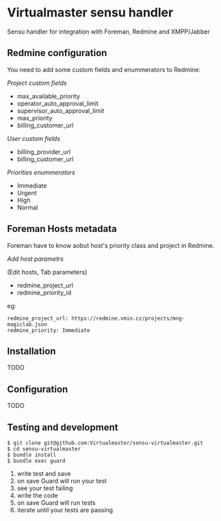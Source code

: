 Virtualmaster sensu handler
==================================

Sensu handler for integration with Foreman, Redmine and XMPP/Jabber


## Redmine configuration

You need to add some custom fields and enummerators to Redmine:

*Project custom fields*

- max_available_priority
- operator_auto_approval_limit
- supervisor_auto_approval_limit
- max_priority
- billing_customer_url

*User custom fields*

- billing_provider_url
- billing_customer_url

*Priorities enummerators*

- Immediate
- Urgent
- High
- Normal

## Foreman Hosts metadata

Foreman have to know aobut host's priority class and project in Redmine.

*Add host parametrs* 

(Edit hosts, Tab parameters)

- redmine_project_url
- redmine_priority_id

eg:

    redmine_project_url: https://redmine.vmin.cz/projects/mng-magiclab.json
    redmine_priority: Immediate

## Installation

TODO

## Configuration

TODO

## Testing and development

    $ git clone git@github.com:Virtualmaster/sensu-virtualmaster.git
    $ cd sensu-virtualmaster
    $ bundle install
    $ bundle exec guard

    
1. write test and save
2. on save Guard will run your test
3. see your test failing
4. write the code
5. on save Guard will run tests 
6. iterate until your tests are passing

    
